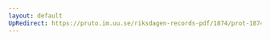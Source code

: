 ```yaml
---
layout: default
UpRedirect: https://pruto.im.uu.se/riksdagen-records-pdf/1874/prot-1874--fk--220.pdf
---
```

